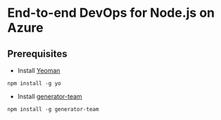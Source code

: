 # End-to-end DevOps for Node.js on Azure

## Prerequisites

* Install [Yeoman](http://yeoman.io/)

`npm install -g yo`

* Install [generator-team](http://donovanbrown.com/post/yo-Team)

`npm install -g generator-team`
